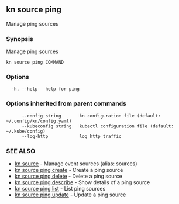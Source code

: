 ## kn source ping

Manage ping sources

### Synopsis

Manage ping sources

```
kn source ping COMMAND
```

### Options

```
  -h, --help   help for ping
```

### Options inherited from parent commands

```
      --config string       kn configuration file (default: ~/.config/kn/config.yaml)
      --kubeconfig string   kubectl configuration file (default: ~/.kube/config)
      --log-http            log http traffic
```

### SEE ALSO

* [kn source](kn_source.md)	 - Manage event sources (alias: sources)
* [kn source ping create](kn_source_ping_create.md)	 - Create a ping source
* [kn source ping delete](kn_source_ping_delete.md)	 - Delete a ping source
* [kn source ping describe](kn_source_ping_describe.md)	 - Show details of a ping source
* [kn source ping list](kn_source_ping_list.md)	 - List ping sources
* [kn source ping update](kn_source_ping_update.md)	 - Update a ping source

